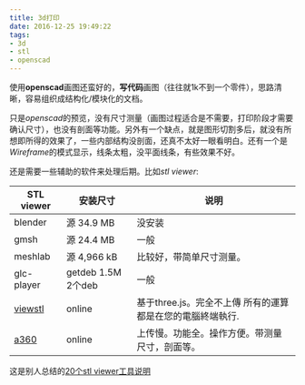 ```yaml
---
title: 3d打印
date: 2016-12-25 19:49:22
tags:
- 3d
- stl
- openscad
---
```

使用**openscad**画图还蛮好的，**写代码**画图（往往就1k不到一个零件），思路清晰，容易组织成结构化/模块化的文档。

只是*openscad*的预览，没有尺寸测量（画图过程适合是不需要，打印阶段才需要确认尺寸），也没有剖面等功能。另外有一个缺点，就是图形切割多后，就没有所想即所得的效果了，一些内部结构没剖面，还真不太好一眼看明白。还有一个是*Wireframe*的模式显示，线条太粗，没平面线条，有些效果不好。

还是需要一些辅助的软件来处理后期。比如*stl viewer*:

|STL viewer|安装尺寸|说明|
|---|---|---|
|blender|源 34.9 MB|没安装|
|gmsh|源 24.4 MB|一般|
|meshlab|源 4,966 kB|比较好，带简单尺寸测量。|
|glc-player|getdeb 1.5M 2个deb|一般|
|[viewstl](http://www.viewstl.com)|online|基于three.js。完全不上傳 所有的運算都是在您的電腦終端執行.|
|[a360](https://a360.autodesk.com/viewer/)|online|上传慢。功能全。操作方便。带测量尺寸，剖面等。|

这是别人总结的[20个stl viewer工具说明](https://all3dp.com/best-free-stl-file-viewer-online-mac-pc-linux-download-android-ios-app/)
